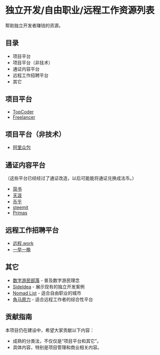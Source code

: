 # 独立开发/自由职业/远程工作资源列表

帮助独立开发者赚钱的资源。

## 目录

+   项目平台
+   项目平台（非技术）
+   通证内容平台
+   远程工作招聘平台
+   其它

## 项目平台

*   [TopCoder](https://www.topcoder.com/)
*   [Freelancer](https://www.freelancer.com/)

## 项目平台（非技术）

*   [阿里众包](https://m.taobao.com/job/cloud-work/index.html)

## 通证内容平台

（这些平台已经经过了通证改造，以后可能能将通证兑换成法币。）

*   [简书](https://www.jianshu.com/)
*   [天涯](http://focus.tianya.cn/)
*   [币乎](https://bihu.com/)
*   [steemit](https://steemit.com/)
*   [Primas](https://primas.io/)

## 远程工作招聘平台

*   [远程.work](https://yuancheng.work/)
*   [一早一晚](https://yizaoyiwan.com/)

## 其它

*   [数字游民部落](https://jarodise.com/) - 普及数字游民理念
*   [SideIdea](http://sideidea.com/) - 展示现有的独立开发案例
*   [Nomad List](https://nomadlist.com/) - 适合自由职业的城市
*   [角马原力](https://www.gnuforce.com/) - 适合远程工作者的综合性平台

## 贡献指南

本项目仍在建设中，希望大家贡献以下内容：

+   成熟的分类法，不仅仅是“项目平台和其它”。
+   具体内容，特别是项目管理和商业相关内容。
